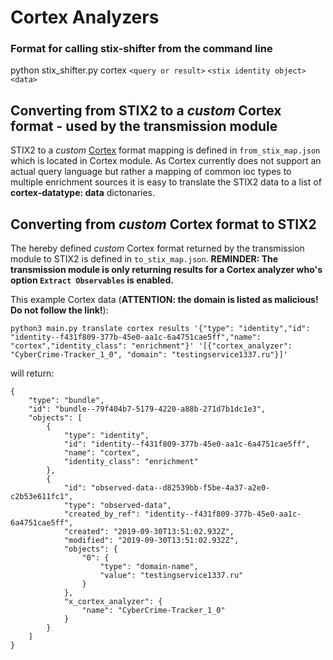 # Cortex Analyzers

### Format for calling stix-shifter from the command line

python stix_shifter.py cortex `<query or result>` `<stix identity object>` `<data>`

## Converting from STIX2 to a _custom_ Cortex format - used by the transmission module

STIX2 to a _custom_ [Cortex](https://github.com/TheHive-Project/Cortex) format mapping is defined in `from_stix_map.json` which is located in Cortex module.
As Cortex currently does not support an actual query language but rather a mapping of common ioc types to multiple enrichment sources it is easy to translate the STIX2 data to a list of __cortex-datatype: data__ dictonaries.

## Converting from _custom_ Cortex format to STIX2

The hereby defined _custom_ Cortex format returned by the transmission module to STIX2 is defined in `to_stix_map.json`. 
__REMINDER: The transmission module is only returning results for a Cortex analyzer who's option `Extract Observables` is enabled.__ 

This example Cortex data (__ATTENTION: the domain is listed as malicious! Do not follow the link!__):

`python3 main.py translate cortex results '{"type": "identity","id": "identity--f431f809-377b-45e0-aa1c-6a4751cae5ff","name": "cortex","identity_class": "enrichment"}' '[{"cortex_analyzer": "CyberCrime-Tracker_1_0", "domain": "testingservice1337.ru"}]'`

will return:

```
{
    "type": "bundle",
    "id": "bundle--79f404b7-5179-4220-a88b-271d7b1dc1e3",
    "objects": [
        {
            "type": "identity",
            "id": "identity--f431f809-377b-45e0-aa1c-6a4751cae5ff",
            "name": "cortex",
            "identity_class": "enrichment"
        },
        {
            "id": "observed-data--d82539bb-f5be-4a37-a2e0-c2b53e611fc1",
            "type": "observed-data",
            "created_by_ref": "identity--f431f809-377b-45e0-aa1c-6a4751cae5ff",
            "created": "2019-09-30T13:51:02.932Z",
            "modified": "2019-09-30T13:51:02.932Z",
            "objects": {
                "0": {
                    "type": "domain-name",
                    "value": "testingservice1337.ru"
                }
            },
            "x_cortex_analyzer": {
                "name": "CyberCrime-Tracker_1_0"
            }
        }
    ]
}
```
